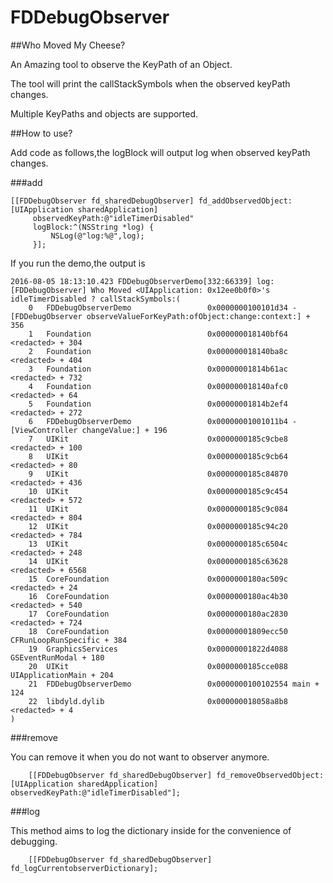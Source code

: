 # FDDebugObserver

##Who Moved My Cheese?

An Amazing tool to observe the KeyPath of an Object.

The tool will print the callStackSymbols when the observed keyPath changes.

Multiple KeyPaths and objects are supported.

##How to use?

Add code as follows,the logBlock will output log when observed keyPath changes.

###add

~~~
[[FDDebugObserver fd_sharedDebugObserver] fd_addObservedObject:[UIApplication sharedApplication]
     observedKeyPath:@"idleTimerDisabled"
     logBlock:^(NSString *log) {
         NSLog(@"log:%@",log);
     }];
~~~

If you run the demo,the output is

~~~
2016-08-05 18:13:10.423 FDDebugObserverDemo[332:66339] log:[FDDebugObserver] Who Moved <UIApplication: 0x12ee0b0f0>'s idleTimerDisabled ? callStackSymbols:(
	0   FDDebugObserverDemo                 0x0000000100101d34 -[FDDebugObserver observeValueForKeyPath:ofObject:change:context:] + 356
	1   Foundation                          0x000000018140bf64 <redacted> + 304
	2   Foundation                          0x000000018140ba8c <redacted> + 404
	3   Foundation                          0x00000001814b61ac <redacted> + 732
	4   Foundation                          0x000000018140afc0 <redacted> + 64
	5   Foundation                          0x00000001814b2ef4 <redacted> + 272
	6   FDDebugObserverDemo                 0x00000001001011b4 -[ViewController changeValue:] + 196
	7   UIKit                               0x0000000185c9cbe8 <redacted> + 100
	8   UIKit                               0x0000000185c9cb64 <redacted> + 80
	9   UIKit                               0x0000000185c84870 <redacted> + 436
	10  UIKit                               0x0000000185c9c454 <redacted> + 572
	11  UIKit                               0x0000000185c9c084 <redacted> + 804
	12  UIKit                               0x0000000185c94c20 <redacted> + 784
	13  UIKit                               0x0000000185c6504c <redacted> + 248
	14  UIKit                               0x0000000185c63628 <redacted> + 6568
	15  CoreFoundation                      0x0000000180ac509c <redacted> + 24
	16  CoreFoundation                      0x0000000180ac4b30 <redacted> + 540
	17  CoreFoundation                      0x0000000180ac2830 <redacted> + 724
	18  CoreFoundation                      0x00000001809ecc50 CFRunLoopRunSpecific + 384
	19  GraphicsServices                    0x00000001822d4088 GSEventRunModal + 180
	20  UIKit                               0x0000000185cce088 UIApplicationMain + 204
	21  FDDebugObserverDemo                 0x0000000100102554 main + 124
	22  libdyld.dylib                       0x000000018058a8b8 <redacted> + 4
)

~~~


###remove

You can remove it when you do not want to observer anymore.

~~~
    [[FDDebugObserver fd_sharedDebugObserver] fd_removeObservedObject:[UIApplication sharedApplication] observedKeyPath:@"idleTimerDisabled"];

~~~

###log

This method aims to log the dictionary inside for the convenience of debugging.

~~~
    [[FDDebugObserver fd_sharedDebugObserver] fd_logCurrentobserverDictionary];
~~~


